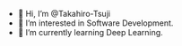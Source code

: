- 👋 Hi, I’m @Takahiro-Tsuji
- 👀 I’m interested in Software Development.
- 🌱 I’m currently learning Deep Learning.


<!---
Takahiro-Tsuji/Takahiro-Tsuji is a ✨ special ✨ repository because its `README.md` (this file) appears on your GitHub profile.
You can click the Preview link to take a look at your changes.
--->
